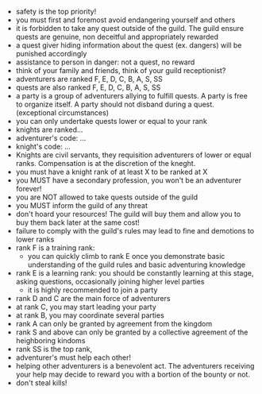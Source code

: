 
* safety is the top priority!
* you must first and foremost avoid endangering yourself and others
* it is forbidden to take any quest outside of the guild. The guild ensure quests are genuine, non deceitful and appropriately rewarded
* a quest giver hiding information about the quest (ex. dangers) will be punished accordingly
* assistance to person in danger: not a quest, no reward
* think of your family and friends, think of your guild receptionist?
* adventurers are ranked F, E, D, C, B, A, S, SS
* quests are also ranked F, E, D, C, B, A, S, SS
* a party is a group of adventurers allying to fulfill quests. A party is free to organize itself. A party should not disband during a quest. (exceptional circumstances)
* you can only undertake quests lower or equal to your rank
* knights are ranked...
* adventurer's code: ...
* knight's code: ...
* Knights are civil servants, they requisition adventurers of lower or equal ranks. Compensation is at the discretion of the kneght.
* you must have a knight rank of at least X to be ranked at X
* you MUST have a secondary profession, you won't be an adventurer forever!
* you are NOT allowed to take quests outside of the guild
* you MUST inform the guild of any threat
* don't hoard your resources! The guild will buy them and allow you to buy them back later at the same cost!
* failure to comply with the guild's rules may lead to fine and demotions to lower ranks
* rank F is a training rank:
  * you can quickly climb to rank E once you demonstrate basic understanding of the guild rules and basic adventuring knowledge
* rank E is a learning rank: you should be constantly learning at this stage, asking questions, occasionally joining higher level parties
  * it is highly recommended to join a party
* rank D and C are the main force of adventurers
* at rank C, you may start leading your party
* at rank B, you may coordinate several parties
* rank A can only be granted by agreement from the kingdom
* rank S and above can only be granted by a collective agreement of the heighboring kindoms
* rank SS is the top rank,
* adventurer's must help each other!
* helping other adventurers is a benevolent act. The adventurers receiving your help may decide to reward you with a bortion of the bounty or not.
* don't steal kills!

